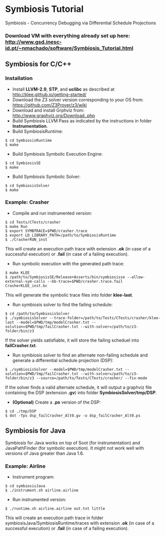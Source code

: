 # Symbiosis Tutorial
Symbiosis - Concurrency Debugging via Differential Schedule Projections

### Download VM with everything already set up here: http://www.gsd.inesc-id.pt/~nmachado/software/Symbiosis_Tutorial.html 

## Symbiosis for C/C++

### Installation 
* Install **LLVM-2.9**, **STP**, and **uclibc** as described at http://klee.github.io/getting-started/
* Download the Z3 solver version corresponding to your OS from: https://github.com/Z3Prover/z3/wiki
* Download and install Grphviz from: http://www.graphviz.org/Download..php
* Build Symbiosis LLVM Pass as indicated by the instructions in folder **Instrumentation**.
* Build SymbiosisRuntime:
```
$ cd SymbiosisRuntime
$ make
```
* Build Symbiosis Symbolic Execution Engine:
```
$ cd SymbiosisSE
$ make
```
* Build Symbiosis Symbolic Solver:
```
$ cd SymbiosisSolver
$ make
```

### Example: Crasher
* Compile and run instrumented version: 
```
$ cd Tests/CTests/crasher 
$ make Run
$ export SYMBTRACE=$PWD/crasher.trace
$ export LD_LIBRARY_PATH=/path/to/SymbiosisRuntime
$ ./CrasherRUN_inst
```
This will create an execution path trace with extension **.ok** (in case of a successful execution) or **.fail** (in case of a failing execution). 

* Run symbolic execution with the generated path trace:
```
$ make KLEE
$ /path/to/SymbiosisSE/Release+Asserts/bin/symbiosisse --allow-external-sym-calls --bb-trace=$PWD/crasher.trace.fail CrasherKLEE_inst.bc
```
This will generate the symbolic trace files into folder **klee-last**.

* Run symbiosis solver to find the failing schedule:
```
$ cd /path/to/SymbiosisSolver
$ ./symbiosisSolver --trace-folder=/path/to/Tests/CTests/crasher/klee-last --model=$PWD/tmp/modelCrasher.txt --solution=$PWD/tmp/failCrasher.txt --with-solver=/path/to/z3-folder/bin/z3
```
If the solver yields satisfiable, it will store the failing scheduel into **failCrasher.txt**.

* Run symbiosis solver to find an alternate non-failing schedule and generate a differential schedule projection (DSP):
```
$ ./symbiosisSolver --model=$PWD/tmp/modelCrasher.txt --solution=$PWD/tmp/failCrasher.txt --with-solver=/path/to/z3-folder/bin/z3 --source=/path/to/Tests/CTests/crasher/ --fix-mode
```
If the solver finds a valid alternate schedule, it will output a graphviz file containing the DSP (extension **.gv**) into folder **SymbiosisSolver/tmp/DSP**.
* **(Optional)** Create a **.ps** version of the DSP:
```
$ cd ./tmp/DSP
$ dot -Tps dsp_failCrasher_Alt0.gv -o dsp_failCrasher_Alt0.ps
```


## Symbiosis for Java
Symbiosis for Java works on top of Soot (for instrumentation) and JavaPathFinder (for symbolic execution). It might not work well with versions of Java greater than Java 1.6.

### Example: Airline
* Instrument program:
```
$ cd symbiosisJava
$ ./instrument.sh airline.airline 
```
* Run instrumented version:
```
$ ./runtime.sh airline.airline out.txt little 
```
This will create an execution path trace in folder symbiosisJava/SymbiosisRuntime/traces with extension **.ok** (in case of a successful execution) or **.fail** (in case of a failing execution). 